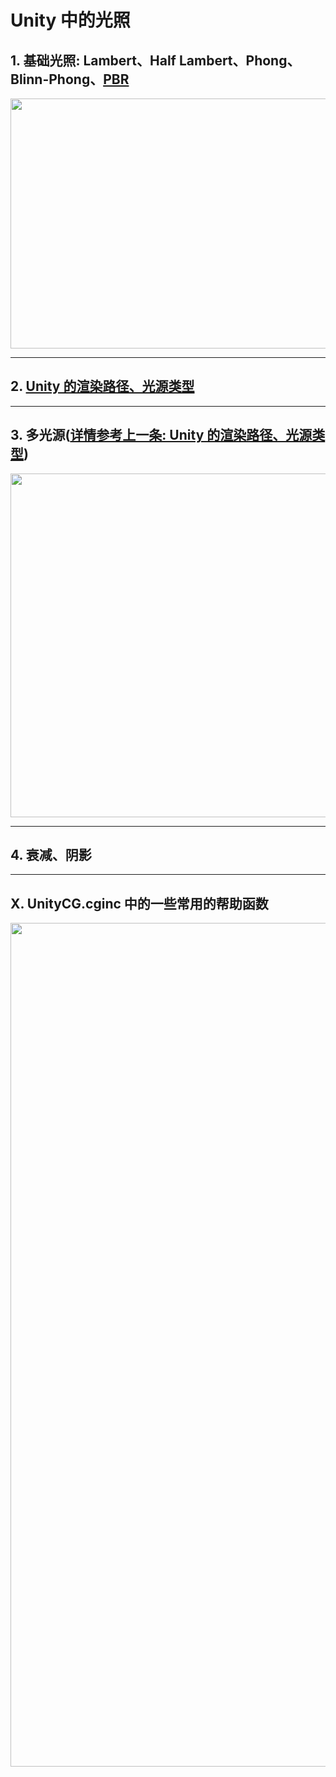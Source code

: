 # Unity 中的光照

## 1. 基础光照: Lambert、Half Lambert、Phong、Blinn-Phong、[PBR](https://github.com/Ared521/UnityShader/tree/main/Assets/Effects/5_PBR)
<div align=center>
<img src="https://user-images.githubusercontent.com/104584816/203103228-eeeae2e5-c8ef-4b32-afa5-1847c2d6d9e1.png" width="800" height="400">
</div>

---
## 2. [Unity 的渲染路径、光源类型](https://github.com/Ared521/UnityShader/tree/main/Assets/FengLL_Book/6%20%26%209%20%26%2018_LightingModel/Scenes/RenderingPath)

---
## 3. 多光源([详情参考上一条: Unity 的渲染路径、光源类型](https://github.com/Ared521/UnityShader/tree/main/Assets/FengLL_Book/6%20%26%209%20%26%2018_LightingModel/Scenes/RenderingPath))
<div align=center>
<img src="https://user-images.githubusercontent.com/104584816/202725156-faab04a3-f5db-4e75-af97-9e484e7b2586.png" width="800" height="550">
</div>

---
## 4. 衰减、阴影

---
## X. UnityCG.cginc 中的一些常用的帮助函数
<div align=center>
<img src="https://user-images.githubusercontent.com/104584816/202622070-46e296cf-def5-403a-9527-58d6063a720b.png" width="800" height="1350">
</div>
